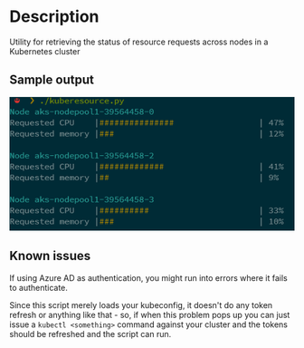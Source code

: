 # Description

Utility for retrieving the status of resource requests across nodes in a Kubernetes cluster

## Sample output
![sample output](images/sample.png)


## Known issues
If using Azure AD as authentication, you might run into errors where it fails to authenticate.

Since this script merely loads your kubeconfig, it doesn't do any token refresh or anything like that - so, if when this problem pops up you can just issue a `kubectl <something>` command against your cluster and the tokens should be refreshed and the script can run.
